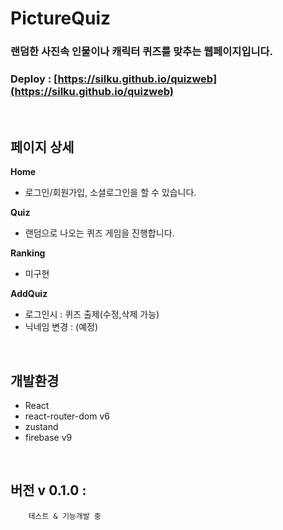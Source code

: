 # PictureQuiz


### 랜덤한 사진속 인물이나 캐릭터 퀴즈를 맞추는 웹페이지입니다.

### Deploy : [https://silku.github.io/quizweb](https://silku.github.io/quizweb)  

<br>

## 페이지 상세


**Home**
- 로그인/회원가입, 소셜로그인을 할 수 있습니다.

**Quiz**
- 랜덤으로 나오는 퀴즈 게임을 진행합니다.


**Ranking**
- 미구현
   

**AddQuiz**
- 로그인시 : 퀴즈 출제(수정,삭제 가능)
- 닉네임 변경 : (예정)

<br>

## 개발환경
- React
- react-router-dom v6
- zustand
- firebase v9

<br>

##	버전 v 0.1.0 :

	    테스트 & 기능개발 중
		
        